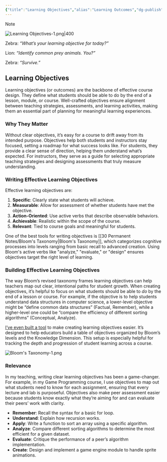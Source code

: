 ```yaml
---
{"title":"Learning Objectives","alias":"Learning Outcomes","dg-publish":true,"dg-content-classes":["comic"],"tags":["pedagogy","🪴"],"created":"2024-11-19","modified":"2024-11-19","permalink":"/30-permanent-notes/learning-objectives/","contentClasses":"comic","dgPassFrontmatter":true,"updated":"2024-11-19"}
---
```



> [!note]
>
> ![Learning Objectives-1.png|400](/img/user/00%20System/Assets/Learning%20Objectives-1.png)
>
> Zebra: _“What’s your learning objective for today?”_
> 
> Lion: _“Identify common prey animals. You?”_
> 
> Zebra: _“Survive.”_

## Learning Objectives

Learning objectives (or outcomes) are the backbone of effective course design. They define what students should be able to do by the end of a lesson, module, or course. Well-crafted objectives ensure alignment between teaching strategies, assessments, and learning activities, making them an essential part of planning for meaningful learning experiences.

### Why They Matter

Without clear objectives, it’s easy for a course to drift away from its intended purpose. Objectives help both students and instructors stay focused, setting a roadmap for what success looks like. For students, they provide a clear sense of direction, helping them understand what’s expected. For instructors, they serve as a guide for selecting appropriate teaching strategies and designing assessments that truly measure understanding.

### Writing Effective Learning Objectives

Effective learning objectives are:

1. **Specific**: Clearly state what students will achieve.
2. **Measurable**: Allow for assessment of whether students have met the objective.
3. **Action-Oriented**: Use active verbs that describe observable behaviors.
4. **Achievable**: Realistic within the scope of the course.
5. **Relevant**: Tied to course goals and meaningful for students.

One of the best tools for writing objectives is [[30 Permanent Notes/Bloom's Taxonomy\|Bloom's Taxonomy]], which categorizes cognitive processes into levels ranging from basic recall to advanced creation. Using Bloom's active verbs like "analyze," "evaluate," or "design" ensures objectives target the right level of learning.

### Building Effective Learning Objectives

The way Bloom’s revised taxonomy frames learning objectives can help teachers map out clear, intentional paths for student growth. When creating objectives, it’s helpful to focus on what students should be able to _do_ by the end of a lesson or course. For example, if the objective is to help students understand data structures in computer science, a lower-level objective might be “define common data structures” (Factual, Remember), while a higher-level one could be “compare the efficiency of different sorting algorithms” (Conceptual, Analyze).

[I’ve even built a tool](https://course.tools) to make creating learning objectives easier. It’s designed to help educators build a table of objectives organized by Bloom’s levels and the Knowledge Dimension. This setup is especially helpful for tracking the depth and progression of student learning across a course.

![Bloom's Taxonomy-1.png](/img/user/00%20System/Assets/Bloom's%20Taxonomy-1.png)

### Relevance

In my teaching, writing clear learning objectives has been a game-changer. For example, in my Game Programming course, I use objectives to map out what students need to know for each assignment, ensuring that every lecture and lab is purposeful. Objectives also make peer assessment easier because students know exactly what they’re aiming for and can evaluate their peers’ work with clarity.

- **Remember**: Recall the syntax for a basic for loop.
- **Understand**: Explain how recursion works.
- **Apply**: Write a function to sort an array using a specific algorithm.
- **Analyze**: Compare different sorting algorithms to determine the most efficient for a given dataset.
- **Evaluate**: Critique the performance of a peer’s algorithm implementation.
- **Create**: Design and implement a game engine module to handle sprite animations.
